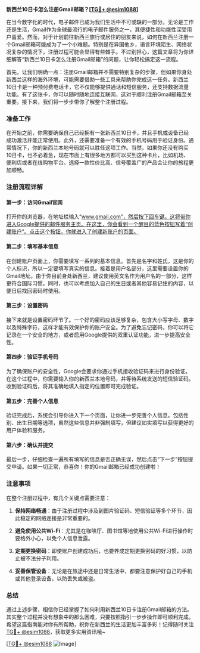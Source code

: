 **新西兰10日卡怎么注册Gmail邮箱？[[TG💪+ @esim1088](https://t.me/s/esim1088)]**

在当今数字化的时代，电子邮件已成为我们生活中不可或缺的一部分。无论是工作还是生活，Gmail作为全球最流行的电子邮件服务之一，其便捷性和功能性深受用户喜爱。然而，对于计划前往新西兰旅行或居住的朋友来说，如何在新西兰注册一个Gmail邮箱可能成为了一个小难题。特别是在异国他乡，语言环境陌生、网络状况复杂的情况下，注册过程可能会显得有些棘手。不过别担心，这篇文章将为你详细解答“新西兰10日卡怎么注册Gmail邮箱”的问题，让你轻松搞定这一流程。

首先，让我们明确一点：注册Gmail邮箱并不需要特别复杂的步骤，但如果你身处新西兰这样的海外环境，可能需要借助一些工具来帮助你完成这一任务。新西兰10日卡是一种预付费电话卡，它不仅能够提供通话和短信服务，还支持数据流量功能。有了这张卡，你可以随时随地连接互联网，这对于顺利注册Gmail邮箱至关重要。接下来，我们将一步步带你了解整个注册过程。

### 准备工作

在开始之前，你需要确保自己已经拥有一张新西兰10日卡，并且手机或设备已经成功激活并能正常使用。此外，还需要准备一个有效的手机号码用于验证身份。通常情况下，你的新西兰本地号码就可以胜任这项工作。当然，如果你还没有购买10日卡，也不必着急，现在市面上有很多地方都可以买到这种卡片，比如机场、便利店或者在线购物平台。选择一款性价比高、信号覆盖广的产品会让你的旅程更加顺畅。

### 注册流程详解

#### 第一步：访问Gmail官网

打开你的浏览器，在地址栏输入“www.gmail.com”，然后按下回车键。这将带你进入Google提供的邮件服务主页。在这里，你会看到一个醒目的蓝色按钮写着“创建账户”。点击这个按钮，你就进入了创建新账户的页面。

#### 第二步：填写基本信息

在创建账户页面上，你需要填写一系列的基本信息。首先是名字和姓氏，这是你的个人标识，所以一定要填写真实的信息。接着是用户名部分，这里需要设置你的Gmail地址。由于你目前身处新西兰，建议使用英文名作为用户名的一部分，这样更符合国际习惯。同时，也可以考虑加入自己的生日或者其他容易记住的内容，以便日后找回密码时使用。

#### 第三步：设置密码

接下来就是设置密码环节了。一个好的密码应该足够复杂，包含大小写字母、数字以及特殊字符，这样才能有效保护你的账户安全。为了避免忘记密码，你可以将它记录在一个安全的地方，或者启用Google提供的双重认证功能，进一步提高安全性。

#### 第四步：验证手机号码

为了确保账户的安全性，Google会要求你通过手机接收验证码来进行身份验证。在这个过程中，你需要输入你的新西兰本地号码，并等待系统发送的短信验证码。收到验证码后，将其准确地填入指定的位置即可完成验证。

#### 第五步：完善个人信息

验证完成后，系统会引导你进入下一个页面，让你进一步完善个人信息。包括性别、出生日期等选项，虽然这些信息并非强制填写，但建议如实填写以获得更好的用户体验和服务。

#### 第六步：确认并提交

最后一步，仔细检查一遍所有填写的信息是否正确无误，然后点击“下一步”按钮提交申请。如果一切正常，恭喜你！你的Gmail邮箱已经成功创建啦！

### 注意事项

在整个注册过程中，有几个关键点需要注意：

1. **保持网络畅通**：由于注册过程中涉及到图片验证码、短信验证等多个环节，因此稳定的网络连接是非常重要的。
   
2. **避免使用公共Wi-Fi**：尤其是在咖啡厅、图书馆等地使用公共Wi-Fi进行操作时要格外小心，以免个人信息泄露。

3. **定期更换密码**：即使账户创建成功后，也要养成定期更换密码的好习惯，以防止被不法分子利用。

4. **妥善保管设备**：无论是在旅途中还是日常生活中，都要注意保护好自己的手机或其他登录设备，以防丢失或被盗。

### 总结

通过上述步骤，相信你已经掌握了如何利用新西兰10日卡注册Gmail邮箱的方法。其实整个过程并没有想象中的那么困难，只要按照指引一步步操作即可顺利完成。希望这篇指南能对你有所帮助，祝你在新西兰的生活更加丰富多彩！记得随时关注[TG💪+ @esim1088](https://t.me/s/esim1088)，获取更多实用资讯哦~

[[TG💪+ @esim1088](https://t.me/s/esim1088) ![Image](https://i.postimg.cc/4NQfJmqS/Snipaste-2025-05-13-00-14-12.png)]